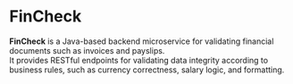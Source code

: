 # FinCheck

**FinCheck** is a Java-based backend microservice for validating financial documents such as invoices and payslips.  
It provides RESTful endpoints for validating data integrity according to business rules, such as currency correctness, salary logic, and formatting.